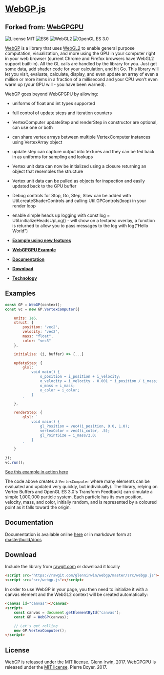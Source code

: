 # [WebGP.js](https://github.com/glennirwin/webgp)
## Forked from: [WebGPGPU](https://github.com/npny/webgpgpu)

![License MIT](https://img.shields.io/badge/license-MIT-lightgrey.svg?style=flat-square)
![ES6](https://img.shields.io/badge/ES-6-lightgrey.svg?style=flat-square)
![WebGL2](https://img.shields.io/badge/WebGL-2-lightgrey.svg?style=flat-square)
![OpenGL ES 3.0](https://img.shields.io/badge/OpenGL-ES%203.0-lightgrey.svg?style=flat-square)

[WebGP](https://github.com/glennirwin/webgp=) is a library that uses [WebGL2](https://www.khronos.org/registry/webgl/specs/latest/2.0/) to enable general purpose computation, visualization, and more using the GPU in your computer right in your web browser (current Chrome and Firefox browsers have WebGL2 support built-in).  All the GL calls are handled by the library for you.  Just get some data, add shader code for your calculation, and hit Go.  This library will let you visit, evaluate, calculate, display, and even update an array of even a million or more items in a fraction of a millisecond and your CPU won't even warm up (your GPU will - you have been warned).

WebGP goes beyond WebGPGPU by allowing:
* uniforms of float and int types supported
* full control of update steps and iteration counters
* VertexComputer updateStep and renderStep in constructor are optional, can use one or both
* can share vertex arrays between multiple VertexComputer instances using VertexArray object
* update step can capture output into textures and they can be fed back in as uniforms for sampling and lookups
* Vertex unit data can now be initialized using a closure returning an object that resembles the structure
* Vertex unit data can be pulled as objects for inspection and easily updated back to the GPU buffer
* Debug controls for Stop, Go, Step, Slow can be added with Util.createShaderControls and calling Util.GPControls(loop) in your render loop
* enable simple heads up logging with const log = Util.initializeHeadsUpLog()  - will show on a textarea overlay, a function is returned to allow you to pass messages to the log with log("Hello World")

* **[Example using new features](https://glennirwin.github.io/webgp/examples/poly-fountain.html)**


* **[WebGPGPU Example](https://glennirwin.github.io/webgp/examples/rainbow-fountain.html)**

* **[Documentation](https://npny.github.io/webgpgpu/docs)**

* **[Download](https://rawgit.com/glennirwin/webgp/master/src/webgp.js)**
* **[Technology](https://developer.mozilla.org/en-US/docs/Web/API/WebGL_API#WebGL_2)**

## Examples ##

```javascript
const GP = WebGP(context);
const vc = new GP.VertexComputer({

	units: 1e6,
	struct: {
		position: "vec2",
		velocity: "vec2",
		mass: "float",
		color: "vec3"
	},

	initialize: (i, buffer) => {...}

	updateStep: {
		glsl: `
			void main() {
				o_position = i_position + i_velocity;
				o_velocity = i_velocity - 0.001 * i_position / i_mass;
				o_mass = i_mass;
				o_color = i_color;
			}
		`
	},

	renderStep: {
		glsl: `
			void main() {
				gl_Position = vec4(i_position, 0.0, 1.0);
				vertexColor = vec4(i_color, .5);
				gl_PointSize = i_mass/2.0;
			}
		`
	}
	
});
vc.run();
```

[See this example in action here](https://glennirwin.github.io/webgp/examples/rainbow-fountain.html)

The code above creates a `VertexComputer` where many elements can be evaluated and updated very quickly, but individually).  The library, relying on Vertex Buffers and OpenGL ES 3.0's Transform Feedback) can simulate a simple 1,000,000 particle system. Each particle has its own position, velocity, mass, and color, initially random, and is represented by a coloured point as it falls toward the origin.

## Documentation ##

Documentation is available online [here](https://npny.github.io/webgpgpu/docs) or in markdown form at [master/build/docs](https://github.com/npny/webgpgpu/blob/master/build/docs/index.md)

## Download ##

Include the library from [rawgit.com](https://rawgit.com/glennirwin/webgp/master/src/webgp.js) or download it locally
```html
<script src="https://rawgit.com/glennirwin/webgp/master/src/webgp.js"></script>
<script src="src/webgp.js"></script>
```

In order to use WebGP in your page, you then need to initialize it with a canvas element and the WebGL2 context will be created automatically:
```html
<canvas id="canvas"></canvas>
<script>
	const canvas = document.getElementById("canvas");
	const GP = WebGP(canvas);

	// Let's get rolling
	new GP.VertexComputer();
</script>
```


## License ##
[WebGP](https://github.com/glennirwin/webgp/) is released under the [MIT license](http://opensource.org/licenses/mit-license.php). Glenn Irwin, 2017.
[WebGPGPU](https://github.com/npny/webgpgpu/) is released under the [MIT license](http://opensource.org/licenses/mit-license.php). Pierre Boyer, 2017.
